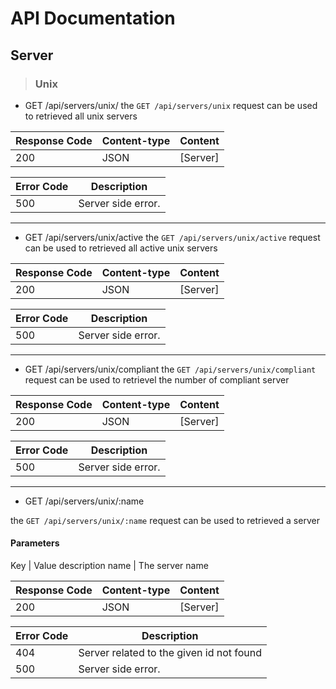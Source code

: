 # API Documentation
## Server
> ### Unix

- GET /api/servers/unix/
the `GET /api/servers/unix` request can be used to retrieved all unix servers

Response Code | Content-type | Content
--- | --- | ---
200 | JSON | [Server]

Error Code | Description
--- | ---
500 | Server side error.

***

- GET /api/servers/unix/active
the `GET /api/servers/unix/active` request can be used to retrieved all active unix servers

Response Code | Content-type | Content
--- | --- | ---
200 | JSON | [Server]

Error Code | Description
--- | ---
500 | Server side error.

***

- GET /api/servers/unix/compliant
the `GET /api/servers/unix/compliant` request can be used to retrievel the number of compliant server

Response Code | Content-type | Content
--- | --- | ---
200 | JSON | [Server]

Error Code | Description
--- | ---
500 | Server side error.

***

- GET /api/servers/unix/:name

the `GET /api/servers/unix/:name` request can be used to retrieved a server

#### Parameters

Key | Value description
name | The server name

Response Code | Content-type | Content
--- | --- | ---
200 | JSON | [Server]

Error Code | Description
--- | ---
404 | Server related to the given id not found
500 | Server side error.
